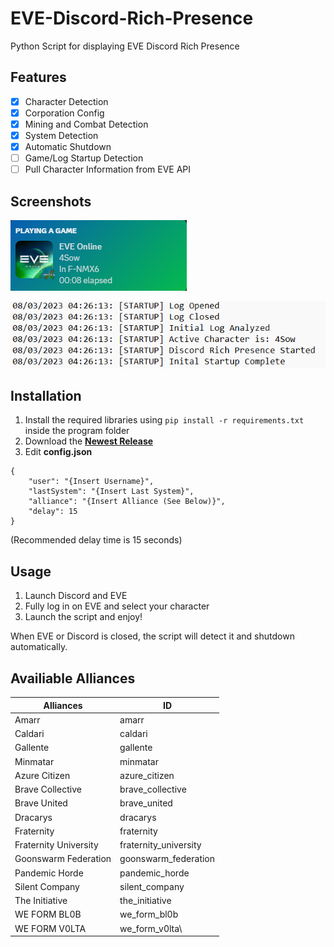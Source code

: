 # EVE-Discord-Rich-Presence

Python Script for displaying EVE Discord Rich Presence

## Features
- [X]  Character Detection
- [X]  Corporation Config
- [X]  Mining and Combat Detection
- [X]  System Detection
- [X]  Automatic Shutdown
- [ ]  Game/Log Startup Detection
- [ ]  Pull Character Information from EVE API

## Screenshots
![Discord](screenshots/discord.png)

![Logs](screenshots/logs.png)

## Installation
1. Install the required libraries using `pip install -r requirements.txt` inside the program folder
2. Download the [**Newest Release**](https://github.com/ianli0122/EVE-Discord-Rich-Presence/releases)
3. Edit **config.json**
```
{
    "user": "{Insert Username}",
    "lastSystem": "{Insert Last System}",
    "alliance": "{Insert Alliance (See Below)}",
    "delay": 15
}
```
(Recommended delay time is 15 seconds)

## Usage
1. Launch Discord and EVE
2. Fully log in on EVE and select your character
3. Launch the script and enjoy!

When EVE or Discord is closed, the script will detect it and shutdown automatically.

## Availiable Alliances
|Alliances|ID|
|-------|-------|
|Amarr|amarr|
|Caldari|caldari|
|Gallente|gallente|
|Minmatar|minmatar|
|Azure Citizen|azure_citizen|
|Brave Collective|brave_collective|
|Brave United|brave_united|
|Dracarys|dracarys|
|Fraternity|fraternity|
|Fraternity University|fraternity_university|
|Goonswarm Federation|goonswarm_federation|
|Pandemic Horde|pandemic_horde|
|Silent Company|silent_company|
|The Initiative|the_initiative|
|WE FORM BL0B|we_form_bl0b|
|WE FORM V0LTA|we_form_v0lta\